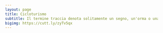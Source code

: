 ```yaml
---
layout: page
title: Cicloturismo
subtitle: Il termine traccia denota solitamente un segno, un'orma o una scia, ma possiede diversi altri significati.
bigimg: https://cutt.ly/zyTv5qx 
---
```

<body>
    <div id="miniature"></div>
</body>
<h4>
<script type="text/javascript" src="photo_array.js">  </script>
<script type="text/javascript" src="track_array.js">  </script>
    
<script>

    var html_cmd;
    html_cmd= "";
    for (var i = track_filename.length - 1; i >=0 ; i--)
    {
            html_cmd += "<td style='text-align:center'>"
            
//             html_cmd += "<a href='./tracks.html?map_index=" + i + "'><img src='" + image_array[i][0] + "' width=200 height=auto \
//             title='" + track_filename[i][0][1] + "'></a>"
            
//             html_cmd +="<p margin-bottom: 3cm;>"
            if (image_array[i].length != 0 && !image_array[i][0].includes("youtu"))
            {
                html_cmd += "<a href='./tracks.html?map_index=" + i + "'><img src='" 
                html_cmd+= image_array[i][0] + "' width=200 height=auto title='" + track_filename[i][0][1] + "'></a>"
                html_cmd += "<figcaption><b>" + track_filename[i][0][1] + "</b></figcaption>";
            }
            else
            {
                html_cmd += "<a href='./tracks.html?map_index=" + i + "'><img src='https://michelesanges.github.io/img/bike_start.png'" 
                html_cmd+=  " width=200 height=auto title='" + track_filename[i][0][1] + "'></a>"
                html_cmd += "<figcaption><b>" + track_filename[i][0][1] + "</b></figcaption>";
           }
            
            html_cmd +="<br><br>"
    }

    document.getElementById("miniature").innerHTML=html_cmd;
</script>

<!--- <a href="./tracks.html?map_index=23">[2020-05-17] - La Spezia - Casté - Colle del Telegrafo - Campiglia</a><hr>
- <a href="./tracks.html?map_index=22">[2020-02-09] - La Spezia - Volastra - Colle del Telegrafo - Campiglia</a><hr>
- <a href="./tracks.html?map_index=21">[2019-09-15] - Zeri - Levanto</a><hr>
- <a href="./tracks.html?map_index=20">[2019-06-27] - Tour del Casentino</a><hr>
- <a href="./tracks.html?map_index=19">[2019-04-20] - Pasqua con chi vuoi - Sentiero della Bonifica e ciclabile del lago Trasimeno </a><hr>
- <a href="./tracks.html?map_index=18">[2018-09-29] - La Monsterrato - Strade bianche del Monferrato</a><hr>
- <a href="./tracks.html?map_index=17">[2018-08-15] - Ugliancaldo</a><hr>
- <a href="./tracks.html?map_index=16">[2018-08-06] - Giro dei quattro laghi</a><hr>
- <a href="./tracks.html?map_index=15">[2018-06-03] - Colonnata</a><hr>
- <a href="./tracks.html?map_index=14">[2017-08-07] - Due giorni su e giù per l'Appennino tosco emiliano</a><hr>
- <a href="./tracks.html?map_index=13">[2017-06-02] - Sulle tracce della Via Claudia Augusta</a><hr>
- <a href="./tracks.html?map_index=12">[2017-05-27] - Viareggio - Livorno</a><hr>
- <a href="./tracks.html?map_index=11">[2017-04-17] - Aulla - Amola - Virgoletta - Villafranca - Castelnuovo Magra</a><hr>
- <a href="./tracks.html?map_index=10">[2017-04-08] - Viareggio - Lucca, lungo il fiume Serchio</a><hr>
- <a href="./tracks.html?map_index=9">[2017-04-01] - Pontremoli - Castelnuovo Magra</a><hr>
- <a href="./tracks.html?map_index=8">[2016-08-15] - Castelnuovo Magra - Fosdinovo - Equi Terme - Aulla</a><hr>
- <a href="./tracks.html?map_index=7">[2016-08-08] - Campocecina</a><hr>
- <a href="./tracks.html?map_index=6">[2016-06-02] - La via del polleggio</a><hr>
- <a href="./tracks.html?map_index=5">[2016-05-21] - Bologna - Casalborsetti under the moonlight</a><hr>
- <a href="./tracks.html?map_index=4">[2016-04-16] - Valli di Comacchio</a><hr>
- <a href="./tracks.html?map_index=3">[2015-09-16] - Tour dell'Umbria</a><hr>
- <a href="./tracks.html?map_index=2">[2015-05-30] - Tour dell'Isola d'Elba</a><hr>
- <a href="./tracks.html?map_index=1">[2013-10-26] - Lago Massaciuccoli - Lucca</a><hr>
- <a href="./tracks.html?map_index=0">[2013-09-05] - Sulle strade bianche dell'Eroica</a><hr>-->

</h4>

